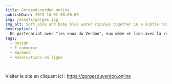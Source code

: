 ```yaml
---
title: Gorgesduverdon.online
publishDate: 2019-10-02 00:00:00
img: /assets/gorges.jpg
img_alt: Soft pink and baby blue water ripples together in a subtle texture.
description: |
  En partenariat avec "les eaux du Verdon", eux même en lien avec la région PACA, ce site est dédié aux aventuriers et aux amoureux de la nature, en été comme en hiver.
tags:
  - Design
  - E-commerce
  - Backend
  - Réservations en ligne

---
```

Visiter le site en cliquant ici : https://gorgesduverdon.online


